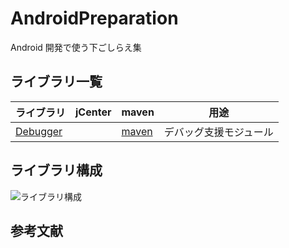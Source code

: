 # AndroidPreparation
Android 開発で使う下ごしらえ集

## ライブラリ一覧
ライブラリ | jCenter | maven | 用途
--- | --- | --- | ---
[Debugger](./debugger/README.md) |  | [maven][maven_debugger] | デバッグ支援モジュール


## ライブラリ構成
![ライブラリ構成](https://tentashion.github.io/AndroidPreparation/uml/ライブラリ構成.png)


## 参考文献



[maven_debugger]: https://bintray.com/shion/maven/work.shion.androidpreparation.debugger

